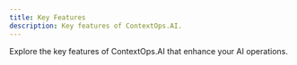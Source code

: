 ```yaml
---
title: Key Features
description: Key features of ContextOps.AI.
---
```


Explore the key features of ContextOps.AI that enhance your AI operations.
